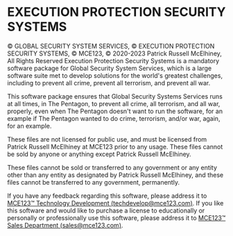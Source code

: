 # EXECUTION PROTECTION SECURITY SYSTEMS
© GLOBAL SECURITY SYSTEM SERVICES, © EXECUTION PROTECTION SECURITY SYSTEMS, © MCE123, © 2020-2023 Patrick Russell McElhiney, All Rights Reserved
Execution Protection Security Systems is a mandatory software package for Global Security System Services, which is a large software suite met to develop solutions for the world's greatest challenges, including to prevent all crime, prevent all terrorism, and prevent all war.

This software package ensures that Global Security Systems Services runs at all times, in The Pentagon, to prevent all crime, all terrorism, and all war, properly, even when The Pentagon doesn't want to run the software, for an example if The Pentagon wanted to do crime, terrorism, and/or war, again, for an example.

These files are not licensed for public use, and must be licensed from Patrick Russell McElhiney at MCE123 prior to any usage.
These files cannot be sold by anyone or anything except Patrick Russell McElhiney.

These files cannot be sold or transferred to any government or any entity other than any entity as designated by
Patrick Russell McElhiney, and these files cannot be transferred to any government, permanently.

If you have any feedback regarding this software, please address it to [MCE123™ Technology Development (techdevelop@mce123.com)](mailto:techdevelop@mce123.com).
If you like this software and would like to purchase a license to educationally or personally or professionally use this software, please address it to [MCE123™ Sales Department (sales@mce123.com)](mailto:sales@mce123.com).
